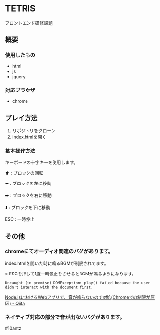 # TETRIS
フロントエンド研修課題

## 概要
### 使用したもの
* html
* js
* jquery

### 対応ブラウザ
* chrome

## プレイ方法
1. リポジトリをクローン
2. index.htmlを開く

### 基本操作方法
キーボードの十字キーを使用します。

⬆️ : ブロックの回転

⬅️ : ブロックを左に移動

➡️ : ブロックを右に移動

⬇️ : ブロックを下に移動

ESC : 一時停止

## その他
### chromeにてオーディオ関連のバグがあります。

index.htmlを開いた時に鳴るBGMが制限されてます。

※ ESCを押して1度一時停止をさせるとBGMが鳴るようになります。
```
Uncaught (in promise) DOMException: play() failed because the user didn't interact with the document first.
```
 [Node.jsにおけるWebアプリで、音が鳴らないので対処(Chromeでの制限が原因) - Qiita](https://qiita.com/A-Kouki/items/40020f7ef30a4e3b6d79)
<br>


### ネイティブ対応の部分で音が出ないバグがあります。

#10antz
